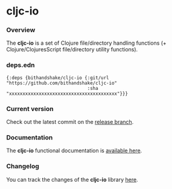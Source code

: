 
# cljc-io

### Overview

The <strong>cljc-io</strong> is a set of Clojure file/directory handling functions
(+ Clojure/ClojuresScript file/directory utility functions).

### deps.edn

```
{:deps {bithandshake/cljc-io {:git/url "https://github.com/bithandshake/cljc-io"
                              :sha     "xxxxxxxxxxxxxxxxxxxxxxxxxxxxxxxxxxxxxxxx"}}}
```

### Current version

Check out the latest commit on the [release branch](https://github.com/bithandshake/cljc-io/tree/release).

### Documentation

The <strong>cljc-io</strong> functional documentation is [available here](https://bithandshake.github.io/cljc-io).

### Changelog

You can track the changes of the <strong>cljc-io</strong> library [here](CHANGES.md).
